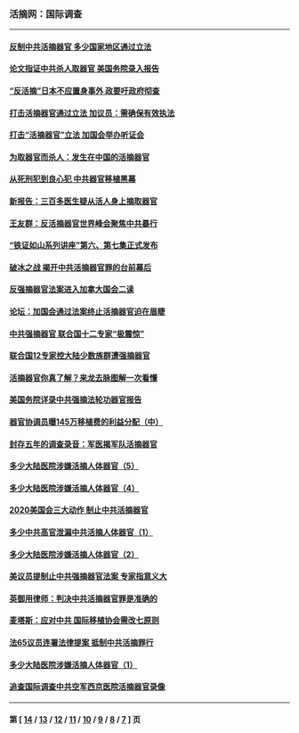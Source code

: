 ### 活摘网：国际调查
---
#### [反制中共活摘器官 多少国家地区通过立法](../../pages/nf5947/n14009863.md?08080430) 
#### [论文指证中共杀人取器官 美国务院录入报告](../../pages/nf5947/n13999890.md?08080430) 
#### [“反活摘”日本不应置身事外 政要吁政府彻查](../../pages/nf5947/n13971188.md?08080430) 
#### [打击活摘器官通过立法 加议员：需确保有效执法](../../pages/nf5947/n13886356.md?08080430) 
#### [打击“活摘器官”立法 加国会举办听证会](../../pages/nf5947/n13869362.md?08080430) 
#### [为取器官而杀人：发生在中国的活摘器官](../../pages/nf5947/n13794731.md?08080430) 
#### [从死刑犯到良心犯 中共器官移植黑幕](../../pages/nf5947/n13764669.md?08080430) 
#### [新报告：三百多医生疑从活人身上摘取器官](../../pages/nf5947/n13703044.md?08080430) 
#### [王友群：反活摘器官世界峰会聚焦中共暴行](../../pages/nf5947/n13250738.md?08080430) 
#### [“铁证如山系列讲座”第六、第七集正式发布](../../pages/nf5947/n13106287.md?08080430) 
#### [破冰之战 揭开中共活摘器官罪的台前幕后](../../pages/nf5947/n13082457.md?08080430) 
#### [反强摘器官法案进入加拿大国会二读](../../pages/nf5947/n13033450.md?08080430) 
#### [论坛：加国会通过法案终止活摘器官迫在眉睫](../../pages/nf5947/n13029839.md?08080430) 
#### [中共强摘器官 联合国十二专家“极震惊”](../../pages/nf5947/n13024313.md?08080430) 
#### [联合国12专家控大陆少数族群遭强摘器官](../../pages/nf5947/n13023877.md?08080430) 
#### [活摘器官你真了解？来龙去脉图解一次看懂](../../pages/nf5947/n13013820.md?08080430) 
#### [美国务院详录中共强摘法轮功器官报告](../../pages/nf5947/n12944519.md?08080430) 
#### [器官协调员曝145万移植费的利益分配（中）](../../pages/nf5947/n12894547.md?08080430) 
#### [封存五年的调查录音：军医揭军队活摘器官](../../pages/nf5947/n12798692.md?08080430) 
#### [多少大陆医院涉嫌活摘人体器官（5）](../../pages/nf5947/n12768383.md?08080430) 
#### [多少大陆医院涉嫌活摘人体器官（4）](../../pages/nf5947/n12664434.md?08080430) 
#### [2020美国会三大动作 制止中共活摘器官](../../pages/nf5947/n12682004.md?08080430) 
#### [多少中共高官泄漏中共活摘人体器官（1）](../../pages/nf5947/n12671234.md?08080430) 
#### [多少大陆医院涉嫌活摘人体器官（2）](../../pages/nf5947/n12655589.md?08080430) 
#### [美议员提制止中共强摘器官法案 专家指意义大](../../pages/nf5947/n12630561.md?08080430) 
#### [英御用律师：判决中共活摘器官罪是准确的](../../pages/nf5947/n12580740.md?08080430) 
#### [麦塔斯：应对中共 国际移植协会需改七原则](../../pages/nf5947/n12514711.md?08080430) 
#### [法65议员连署法律提案 抵制中共活摘罪行](../../pages/nf5947/n12437047.md?08080430) 
#### [多少大陆医院涉嫌活摘人体器官（1）](../../pages/nf5947/n12414284.md?08080430) 
#### [追查国际调查中共空军西京医院活摘器官录像](../../pages/nf5947/n12348837.md?08080430) 

---
#### 第 [ [14](./14.md?08080430) / [13](./13.md?08080430) / [12](./12.md?08080430) / [11](./11.md?08080430) / [10](./10.md?08080430) / [9](./9.md?08080430) / [8](./8.md?08080430) / [7](./7.md?08080430) ] 页
